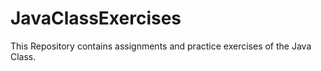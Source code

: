 # JavaClassExercises

This Repository contains assignments and practice exercises of the Java Class. 

